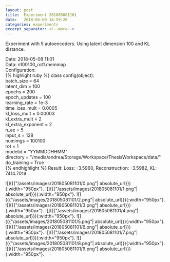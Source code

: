 ```yaml
---
layout: post
title:  Experiment 201805081101
date:   2018-05-09 16:59:20
categories: experiments
excerpt_separator: <!--more-->
---
```

Experiment with 5 autoencoders. Using latent dimension 100 and KL distance.

 <!--more-->
Date: 2018-05-08 11:01  
Data: n100100_rot1.memmap  
Configuration:   
{% highlight ruby %}
class config(object):  
    batch_size = 64  
    latent_dim = 100  
    epochs = 200  
    epoch_updates = 100  
    learning_rate = 1e-3   
    time_loss_mult = 0.0005   
    kl_loss_mult = 0.00003  
    kl_extra_mult = 2   
    kl_extra_exponent = 2  
    n_ae = 5  
    input_s = 128  
    numimgs = 100100  
    rot = 1  
    modelid = "YYMMDDHHMM"  
    directory = "/media/andrea/Storage/Workspace/ThesisWorkspace/data/"  
    do_training = True  
{% endhighlight %}
Result: Loss: -3.5960, Reconstruction: -3.5982, KL: 7414.7019  

![]({{"/assets/images/201805081101/0.png"| absolute_url}}){:width="950px"}.
![]({{"/assets/images/201805081101/1.png"| absolute_url}}){:width="950px"}.
![]({{"/assets/images/201805081101/2.png"| absolute_url}}){:width="950px"}.
![]({{"/assets/images/201805081101/3.png"| absolute_url}}){:width="950px"}.
![]({{"/assets/images/201805081101/4.png"| absolute_url}}){:width="950px"}.
![]({{"/assets/images/201805081101/5.png"| absolute_url}}){:width="950px"}.
![]({{"/assets/images/201805081101/6.png"| absolute_url}}){:width="950px"}.
![]({{"/assets/images/201805081101/7.png"| absolute_url}}){:width="950px"}.
![]({{"/assets/images/201805081101/8.png"| absolute_url}}){:width="950px"}.
![]({{"/assets/images/201805081101/9.png"| absolute_url}}){:width="950px"}.
